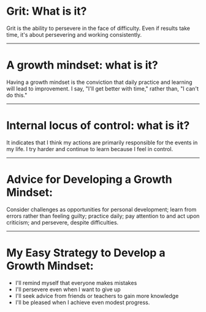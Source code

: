 # Grit: What is it?
Grit is the ability to persevere in the face of difficulty. Even if results take time, it's about persevering and working consistently.

---

# A growth mindset: what is it?
Having a growth mindset is the conviction that daily practice and learning will lead to improvement. I say, "I'll get better with time," rather than, "I can't do this."

---

# Internal locus of control: what is it?
It indicates that I think my actions are primarily responsible for the events in my life. I try harder and continue to learn because I feel in control.

---

# Advice for Developing a Growth Mindset:
Consider challenges as opportunities for personal development; learn from errors rather than feeling guilty; practice daily; pay attention to and act upon criticism; and persevere, despite difficulties.

---

# My Easy Strategy to Develop a Growth Mindset: 
- I'll remind myself that everyone makes mistakes 
- I'll persevere even when I want to give up 
- I'll seek advice from friends or teachers to gain more knowledge 
- I'll be pleased when I achieve even modest progress.
